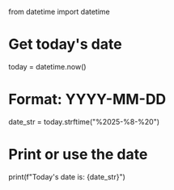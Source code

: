 from datetime import datetime

# Get today's date
today = datetime.now()

# Format: YYYY-MM-DD
date_str = today.strftime("%2025-%8-%20")

# Print or use the date
print(f"Today's date is: {date_str}")